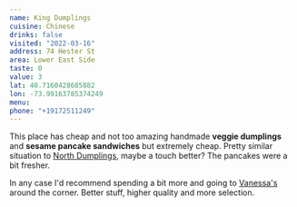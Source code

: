 ```yaml
---
name: King Dumplings
cuisine: Chinese
drinks: false
visited: "2022-03-16"
address: 74 Hester St
area: Lower East Side 
taste: 0
value: 3
lat: 40.7160428685882
lon: -73.99163785374249
menu:
phone: "+19172511249"
---
```


This place has cheap and not too amazing handmade **veggie dumplings** and **sesame pancake sandwiches** but extremely cheap. Pretty similar situation to [North Dumplings](/places/north-dumpling), maybe a touch better? The pancakes were a bit fresher.

In any case I'd recommend spending a bit more and going to [Vanessa's](/places/vanessas-dumpling-house) around the corner. Better stuff, higher quality and more selection.
